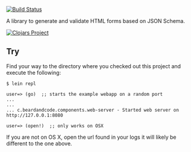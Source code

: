 [![Build Status](https://travis-ci.org/beardandcode/forms.svg?branch=master)](https://travis-ci.org/beardandcode/forms)

A library to generate and validate HTML forms based on JSON Schema.

[![Clojars Project](http://clojars.org/com.beardandcode/forms/latest-version.svg)](http://clojars.org/com.beardandcode/forms)

## Try

Find your way to the directory where you checked out this project and execute the following:

```
$ lein repl

user=> (go)  ;; starts the example webapp on a random port
...
...
... c.beardandcode.components.web-server - Started web server on http://127.0.0.1:8080

user=> (open!)  ;; only works on OSX
```

If you are not on OS X, open the url found in your logs it will likely be different to the one above.

